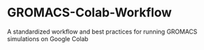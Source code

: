 # GROMACS-Colab-Workflow
A standardized workflow and best practices for running GROMACS simulations on Google Colab
